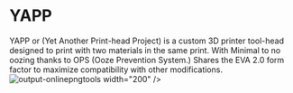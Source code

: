 # YAPP
YAPP or (Yet Another Print-head Project) is a custom 3D printer tool-head designed to print with two materials in the same print. With Minimal to no oozing thanks to OPS (Ooze Prevention System.) Shares the EVA 2.0 form factor to maximize compatibility with other modifications.
![output-onlinepngtools](https://user-images.githubusercontent.com/132520137/236590256-be258728-d882-4ef1-9caf-7d97f98ce2d9.png) width="200" />
